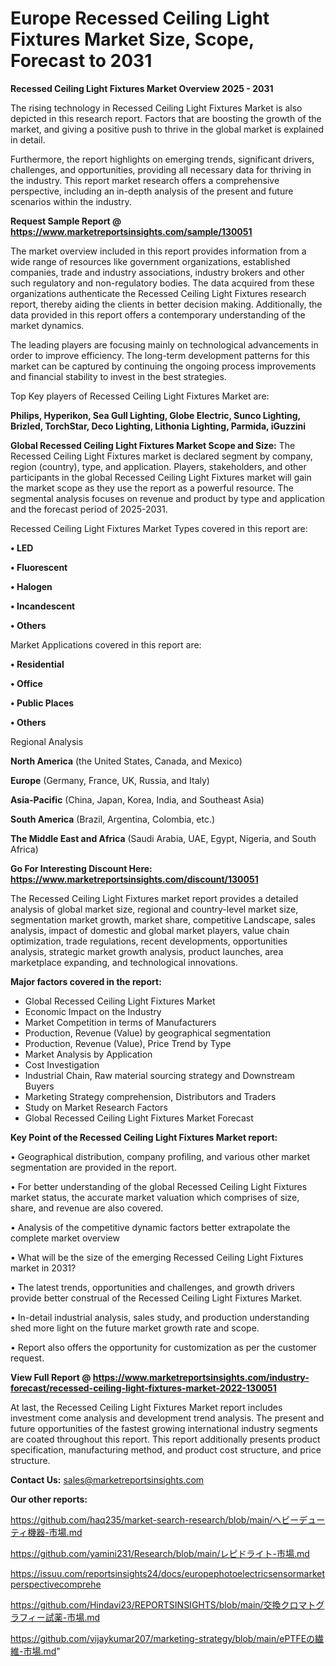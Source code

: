 # Europe Recessed Ceiling Light Fixtures Market Size, Scope, Forecast to 2031

<Strong> Recessed Ceiling Light Fixtures Market Overview 2025 - 2031</strong>

The rising technology in Recessed Ceiling Light Fixtures Market is also depicted in this research report. Factors that are boosting the growth of the market, and giving a positive push to thrive in the global market is explained in detail.

Furthermore, the report highlights on emerging trends, significant drivers, challenges, and opportunities, providing all necessary data for thriving in the industry. This report market research offers a comprehensive perspective, including an in-depth analysis of the present and future scenarios within the industry.

<strong>Request Sample Report @ <a href=https://www.marketreportsinsights.com/sample/130051>https://www.marketreportsinsights.com/sample/130051</a></strong>

The market overview included in this report provides information from a wide range of resources like government organizations, established companies, trade and industry associations, industry brokers and other such regulatory and non-regulatory bodies. The data acquired from these organizations authenticate the Recessed Ceiling Light Fixtures research report, thereby aiding the clients in better decision making. Additionally, the data provided in this report offers a contemporary understanding of the market dynamics.

The leading players are focusing mainly on technological advancements in order to improve efficiency. The long-term development patterns for this market can be captured by continuing the ongoing process improvements and financial stability to invest in the best strategies.

Top Key players of Recessed Ceiling Light Fixtures Market are:

<strong>Philips, Hyperikon, Sea Gull Lighting, Globe Electric, Sunco Lighting, Brizled, TorchStar, Deco Lighting, Lithonia Lighting, Parmida, iGuzzini</strong>

<strong><b>Global Recessed Ceiling Light Fixtures Market Scope and Size:</b></strong>
The Recessed Ceiling Light Fixtures market is declared segment by company, region (country), type, and application. Players, stakeholders, and other participants in the global Recessed Ceiling Light Fixtures market will gain the market scope as they use the report as a powerful resource. The segmental analysis focuses on revenue and product by type and application and the forecast period of 2025-2031.

Recessed Ceiling Light Fixtures Market Types covered in this report are:

<strong>• LED

• Fluorescent

• Halogen

• Incandescent

• Others</strong>

Market Applications covered in this report are:

<strong>• Residential

• Office

• Public Places

• Others</strong> 

Regional Analysis

<strong>North America</strong> (the United States, Canada, and Mexico)

<strong>Europe</strong> (Germany, France, UK, Russia, and Italy)

<strong>Asia-Pacific</strong> (China, Japan, Korea, India, and Southeast Asia)

<strong>South America</strong> (Brazil, Argentina, Colombia, etc.)

<strong>The Middle East and Africa</strong> (Saudi Arabia, UAE, Egypt, Nigeria, and South Africa)

<strong>Go For Interesting Discount Here: <a href=https://www.marketreportsinsights.com/discount/130051>https://www.marketreportsinsights.com/discount/130051</a></strong>

The Recessed Ceiling Light Fixtures market report provides a detailed analysis of global market size, regional and country-level market size, segmentation market growth, market share, competitive Landscape, sales analysis, impact of domestic and global market players, value chain optimization, trade regulations, recent developments, opportunities analysis, strategic market growth analysis, product launches, area marketplace expanding, and technological innovations.

<strong><b>Major factors covered in the report:</b></strong>
<ul>
  <li>Global Recessed Ceiling Light Fixtures Market </li>
  <li>Economic Impact on the Industry</li>
  <li>Market Competition in terms of Manufacturers</li>
  <li>Production, Revenue (Value) by geographical segmentation</li>
  <li>Production, Revenue (Value), Price Trend by Type</li>
  <li>Market Analysis by Application</li>
  <li>Cost Investigation</li>
  <li>Industrial Chain, Raw material sourcing strategy and Downstream Buyers</li>
  <li>Marketing Strategy comprehension, Distributors and Traders</li>
  <li>Study on Market Research Factors</li>
  <li>Global Recessed Ceiling Light Fixtures Market Forecast</li>
</ul>

<strong><b>Key Point of the Recessed Ceiling Light Fixtures Market report:</b></strong>

• Geographical distribution, company profiling, and various other market segmentation are provided in the report.

• For better understanding of the global Recessed Ceiling Light Fixtures market status, the accurate market valuation which comprises of size, share, and revenue are also covered.

• Analysis of the competitive dynamic factors better extrapolate the complete market overview

• What will be the size of the emerging Recessed Ceiling Light Fixtures market in 2031?

• The latest trends, opportunities and challenges, and growth drivers provide better construal of the Recessed Ceiling Light Fixtures Market.

• In-detail industrial analysis, sales study, and production understanding shed more light on the future market growth rate and scope.

• Report also offers the opportunity for customization as per the customer request.

<strong><b>View Full Report @ <a href=https://www.marketreportsinsights.com/industry-forecast/recessed-ceiling-light-fixtures-market-2022-130051>https://www.marketreportsinsights.com/industry-forecast/recessed-ceiling-light-fixtures-market-2022-130051</a></b></strong>


At last, the Recessed Ceiling Light Fixtures Market report includes investment come analysis and development trend analysis. The present and future opportunities of the fastest growing international industry segments are coated throughout this report. This report additionally presents product specification, manufacturing method, and product cost structure, and price structure.

<strong>Contact Us:</strong>
sales@marketreportsinsights.com

<strong>Our other reports:</strong>

<a href=https://github.com/haq235/market-search-research/blob/main/ヘビーデューティ機器-市場.md>https://github.com/haq235/market-search-research/blob/main/ヘビーデューティ機器-市場.md</a>

<a href=https://github.com/yamini231/Research/blob/main/レピドライト-市場.md>https://github.com/yamini231/Research/blob/main/レピドライト-市場.md</a>

<a href=https://issuu.com/reportsinsights24/docs/europephotoelectricsensormarketperspectivecomprehe>https://issuu.com/reportsinsights24/docs/europephotoelectricsensormarketperspectivecomprehe</a>

<a href=https://github.com/Hindavi23/REPORTSINSIGHTS/blob/main/交換クロマトグラフィー試薬-市場.md>https://github.com/Hindavi23/REPORTSINSIGHTS/blob/main/交換クロマトグラフィー試薬-市場.md</a>

<a href=https://github.com/vijaykumar207/marketing-strategy/blob/main/ePTFEの繊維-市場.md>https://github.com/vijaykumar207/marketing-strategy/blob/main/ePTFEの繊維-市場.md</a>"
